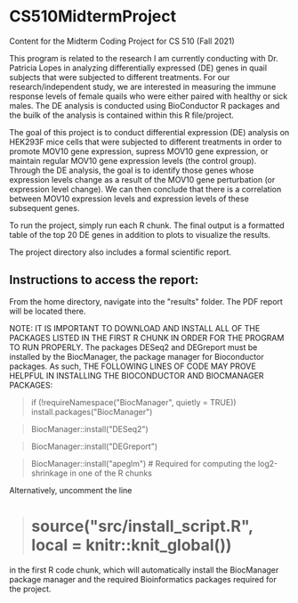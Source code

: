 # CS510MidtermProject
Content for the Midterm Coding Project for CS 510 (Fall 2021)

This program is related to the research I am currently conducting with Dr. Patricia Lopes in analyzing differentially expressed (DE) genes in quail subjects that were subjected to different treatments. For our research/independent study, we are interested in measuring the immune response levels of female quails who were either paired with healthy or sick males. The DE analysis is conducted using BioConductor R packages and the builk of the analysis is contained within this R file/project.

The goal of this project is to conduct differential expression (DE) analysis on HEK293F mice cells that were subjected to different treatments in order to promote MOV10 gene expression, supress MOV10 gene expression, or maintain regular MOV10 gene expression levels (the control group). Through the DE analysis, the goal is to identify those genes whose expression levels change as a result of the MOV10 gene perturbation (or expression level change). We can then conclude that there is a correlation between MOV10 expression levels and expression levels of these subsequent genes. 

To run the project, simply run each R chunk. The final output is a formatted table of the top 20 DE genes in addition to plots to visualize the results. 

The project directory also includes a formal scientific report. 

## Instructions to access the report: 
From the home directory, navigate into the "results" folder. The PDF report will be located there. 

NOTE: IT IS IMPORTANT TO DOWNLOAD AND INSTALL ALL OF THE PACKAGES LISTED IN THE FIRST R CHUNK IN ORDER FOR THE PROGRAM TO RUN PROPERLY. The packages DESeq2 and DEGreport must be installed by the BiocManager, the package manager for Bioconductor packages. As such, THE FOLLOWING LINES OF CODE MAY PROVE HELPFUL IN INSTALLING THE BIOCONDUCTOR AND BIOCMANAGER PACKAGES: 

 > if (!requireNamespace("BiocManager", quietly = TRUE)) 
 >    install.packages("BiocManager")

 > BiocManager::install("DESeq2")

 > BiocManager::install("DEGreport")

 > BiocManager::install("apeglm") # Required for computing the log2-shrinkage in one of the R chunks

 Alternatively, uncomment the line 
 > # source("src/install_script.R", local = knitr::knit_global())

 in the first R code chunk, which will automatically install the BiocManager package manager and the required Bioinformatics packages required for the project. 
